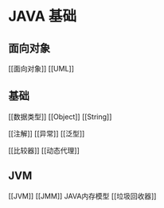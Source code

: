 # JAVA 基础
## 面向对象
[[面向对象]]
[[UML]]
## 基础
[[数据类型]]
[[Object]]
[[String]]

[[注解]]
[[异常]]
[[泛型]]

[[比较器]]
[[动态代理]]
## JVM
[[JVM]]
[[JMM]] JAVA内存模型
[[垃圾回收器]]